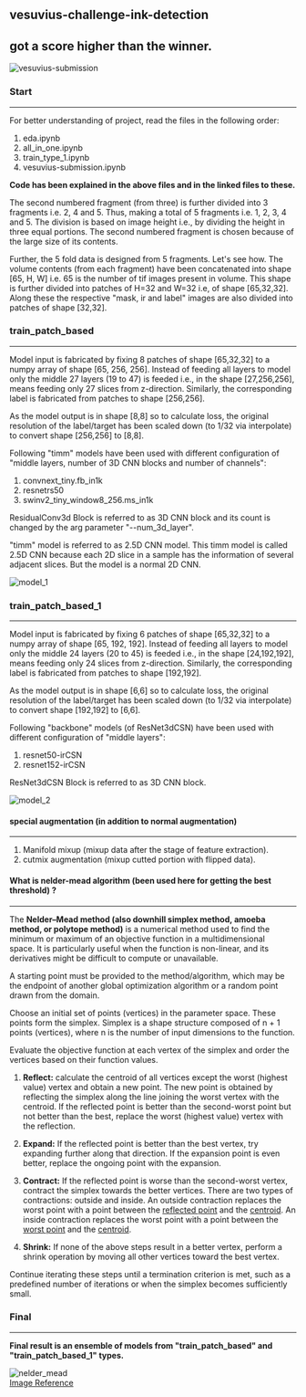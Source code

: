 ## vesuvius-challenge-ink-detection
## got a score higher than the winner.
![vesuvius-submission](https://github.com/bishnarender/vesuvius-challenge-ink-detection/assets/49610834/d3b84aaf-a22d-43f6-9637-c96fa0682ddf)

### Start 
-----
For better understanding of project, read the files in the following order:
1. eda.ipynb 
2. all_in_one.ipynb
3. train_type_1.ipynb
4. vesuvius-submission.ipynb

<b>Code has been explained in the above files and in the linked files to these.</b>

The second numbered fragment (from three) is further divided into 3 fragments i.e. 2, 4 and 5. Thus, making a total of 5 fragments i.e. 1, 2, 3, 4 and 5. The division is based on image height i.e., by dividing the height in three equal portions. The second numbered fragment is chosen because of the large size of its contents.

Further, the 5 fold data is designed from 5 fragments. Let's see how. The volume contents (from each fragment) have been concatenated into shape [65, H, W] i.e. 65 is the number of tif images present in volume. This shape is further divided into patches of H=32 and W=32 i.e, of shape [65,32,32]. Along these the respective "mask, ir and label" images are also divided into patches of shape [32,32].

### train_patch_based
-----
Model input is fabricated by fixing 8 patches of shape [65,32,32] to a numpy array of shape [65, 256, 256]. Instead of feeding all layers to model only the middle 27 layers (19 to 47) is feeded i.e., in the shape [27,256,256], means feeding only 27 slices from z-direction. Similarly, the corresponding label is fabricated from patches to shape [256,256].

As the model output is in shape [8,8] so to calculate loss, the original resolution of the label/target has been scaled down (to 1/32 via interpolate) to convert  shape [256,256] to [8,8]. 

Following "timm" models have been used with different configuration of "middle layers, number of 3D CNN blocks and number of channels":
1. convnext_tiny.fb_in1k
2. resnetrs50
3. swinv2_tiny_window8_256.ms_in1k

ResidualConv3d Block is referred to as 3D CNN block and its count is changed by the arg parameter "--num_3d_layer".

"timm" model is referred to as 2.5D CNN model. This timm model is called 2.5D CNN because each 2D slice in a sample has the information of several adjacent slices. But the model is a normal 2D CNN.

![model_1](https://github.com/bishnarender/vesuvius-challenge-ink-detection/assets/49610834/49c2f2df-badb-4018-ae93-9c90f7a17068)

### train_patch_based_1
-----
Model input is fabricated by fixing 6 patches of shape [65,32,32] to a numpy array of shape [65, 192, 192]. Instead of feeding all layers to model only the middle 24 layers (20 to 45) is feeded i.e., in the shape [24,192,192], means feeding only 24 slices from z-direction. Similarly, the corresponding label is fabricated from patches to shape [192,192].

As the model output is in shape [6,6] so to calculate loss, the original resolution of the label/target has been scaled down (to 1/32 via interpolate) to convert  shape [192,192] to [6,6]. 

Following "backbone" models (of ResNet3dCSN) have been used with different configuration of "middle layers":
1. resnet50-irCSN
2. resnet152-irCSN

ResNet3dCSN Block is referred to as 3D CNN block.

![model_2](https://github.com/bishnarender/vesuvius-challenge-ink-detection/assets/49610834/32d4b673-16dc-443e-8695-6cf9c42f232a)

####  special augmentation (in addition to normal augmentation)
-----
1. Manifold mixup (mixup data after the stage of feature extraction).
2. cutmix augmentation (mixup cutted portion with flipped data).

#### What is nelder-mead algorithm (been used here for getting the best threshold) ?
-----
The <b>Nelder–Mead method (also downhill simplex method, amoeba method, or polytope method)</b> is a numerical method used to find the minimum or maximum of an objective function in a multidimensional space. It is particularly useful when the function is non-linear, and its derivatives might be difficult to compute or unavailable.

A starting point must be provided to the method/algorithm, which may be the endpoint of another global optimization algorithm or a random point drawn from the domain.

Choose an initial set of points (vertices) in the parameter space. These points form the simplex. Simplex is a shape structure composed of n + 1 points (vertices), where n is the number of input dimensions to the function.

Evaluate the objective function at each vertex of the simplex and order the vertices based on their function values. 
1. <b>Reflect:</b> calculate the centroid of all vertices except the worst (highest value) vertex and obtain a new point. The new point is obtained by reflecting the simplex along the line joining the worst vertex with the centroid. If the reflected point is better than the second-worst point but not better than the best, replace the worst (highest value) vertex with the reflection. 

2. <b>Expand:</b> If the reflected point is better than the best vertex, try expanding further along that direction. If the expansion point is even better, replace the ongoing point with the expansion.

3. <b>Contract:</b> If the reflected point is worse than the second-worst vertex, contract the simplex towards the better vertices. There are two types of contractions: outside and inside. An outside contraction replaces the worst point with a point between the <u>reflected point</u> and the <u>centroid</u>. An inside contraction replaces the worst point with a point between the <u>worst point</u> and the <u>centroid</u>.

4. <b>Shrink:</b> If none of the above steps result in a better vertex, perform a shrink operation by moving all other vertices toward the best vertex.
    
Continue iterating these steps until a termination criterion is met, such as a predefined number of iterations or when the simplex becomes sufficiently small.

### Final
-----
<b>Final result is an ensemble of models from "train_patch_based" and "train_patch_based_1" types.</b>

![nelder_mead](https://github.com/bishnarender/vesuvius-challenge-ink-detection/assets/49610834/18713adf-02cd-42dc-bb46-7328884a849c)<br>
[Image Reference](https://capsis.cirad.fr/capsis/documentation/optimisation)



